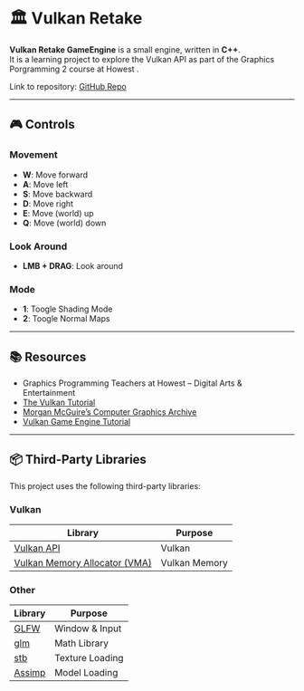 # 🏛️ Vulkan Retake

**Vulkan Retake GameEngine** is a small engine, written in **C++**.  
It is a learning project to explore the Vulkan API  as part of the Graphics Porgramming 2  course  at Howest .

Link to repository: [GitHub Repo](https://github.com/miguecrea/VulkanRetake)

---

## 🎮 Controls

### Movement
- **W**: Move forward  
- **A**: Move left  
- **S**: Move backward  
- **D**: Move right  
- **E**: Move (world) up  
- **Q**: Move (world) down  

### Look Around
- **LMB + DRAG**: Look around  

### Mode
- **1**: Toogle Shading Mode  
- **2**: Toogle Normal Maps 

---

## 📚 Resources

- Graphics Programming Teachers at Howest – Digital Arts & Entertainment  
- [The Vulkan Tutorial](https://vulkan-tutorial.com)  
- [Morgan McGuire’s Computer Graphics Archive](https://casual-effects.com/data)
- [Vulkan Game Engine Tutorial](https://www.youtube.com/watch?v=Y9U9IE0gVHA&list=PL8327DO66nu9qYVKLDmdLW_84-yE4auCR)
---


## 📦 Third-Party Libraries
This project uses the following third-party libraries:

### Vulkan
| Library | Purpose |
|---------|---------|
| [Vulkan API](https://vulkan.lunarg.com/sdk/home) | Vulkan |
| [Vulkan Memory Allocator (VMA)](https://gpuopen.com/vulkan-memory-allocator/) | Vulkan Memory |

### Other
| Library | Purpose |
|---------|---------|
| [GLFW](https://www.glfw.org/) | Window & Input |
| [glm](https://github.com/g-truc/glm) | Math Library |
| [stb](https://github.com/nothings/stb) | Texture Loading |
| [Assimp](https://github.com/assimp/assimp) | Model Loading |

